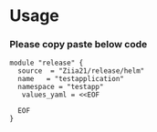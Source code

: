 # Usage

### Please copy paste below code 
```
module "release" {
  source  = "Ziia21/release/helm"
  name   = "testapplication"
  namespace = "testapp"
   values_yaml = <<EOF

  EOF
}
```